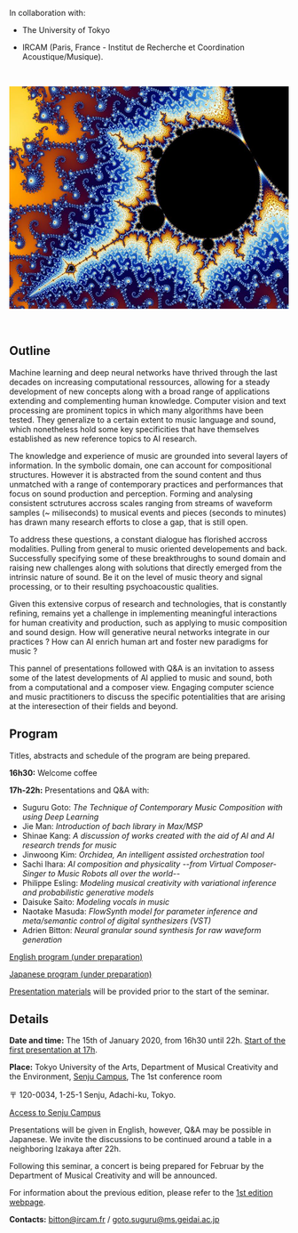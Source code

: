 In collaboration with:

* The University of Tokyo

* IRCAM (Paris, France - Institut de Recherche et Coordination Acoustique/Musique).

&nbsp;


<p align="center"> <img src="https://raw.githubusercontent.com/adrienchaton/seminar_geidai_AI_Music/master/misc/Mandelbrot.jpeg" width="533" height="400"> </p>

&nbsp;


## Outline

Machine learning and deep neural networks have thrived through the last decades on increasing computational ressources, allowing for a steady development of new concepts along with a broad range of applications extending and complementing human knowledge. Computer vision and text processing are prominent topics in which many algorithms have been tested. They generalize to a certain extent to music language and sound, which nonetheless hold some key specificities that have themselves established as new reference topics to AI research.

The knowledge and experience of music are grounded into several layers of information. In the symbolic domain, one can account for compositional structures. However it is abstracted from the sound content and thus unmatched with a range of contemporary practices and performances that focus on sound production and perception. Forming and analysing consistent sctrutures accross scales ranging from streams of waveform samples (~ miliseconds) to musical events and pieces (seconds to minutes) has drawn many research efforts to close a gap, that is still open.

To address these questions, a constant dialogue has florished accross modalities. Pulling from general to music oriented developements and back. Successfully specifying some of these breakthroughs to sound domain and raising new challenges along with solutions that directly emerged from the intrinsic nature of sound. Be it on the level of music theory and signal processing, or to their resulting psychoacoustic qualities.

Given this extensive corpus of research and technologies, that is constantly refining, remains yet a challenge in implementing meaningful interactions for human creativity and production, such as applying to music composition and sound design. How will generative neural networks integrate in our practices ? How can AI enrich human art and foster new paradigms for music ?

This pannel of presentations followed with Q&A is an invitation to assess some of the latest developments of AI applied to music and sound, both from a computational and a composer view. Engaging computer science and music practitioners to discuss the specific potentialities that are arising at the interesection of their fields and beyond.

## Program

Titles, abstracts and schedule of the program are being prepared.

**16h30:** Welcome coffee

**17h-22h:** Presentations and Q&A with:

* Suguru Goto: *The Technique of Contemporary Music Composition with using Deep Learning*
* Jie Man: *Introduction of bach library in Max/MSP*
* Shinae Kang: *A discussion of works created with the aid of AI and AI research trends for music*
* Jinwoong Kim: *Orchidea, An intelligent assisted orchestration tool*
* Sachi Ihara: *AI composition and physicality --from Virtual Composer-Singer to Music Robots all over the world--*
* Philippe Esling: *Modeling musical creativity with variational inference and probabilistic generative models*
* Daisuke Saito: *Modeling vocals in music*
* Naotake Masuda: *FlowSynth model for parameter inference and meta/semantic control of digital synthesizers (VST)*
* Adrien Bitton: *Neural granular sound synthesis for raw waveform generation*

[English program (under preparation)](https://drive.google.com/file/d/1ioBLOwZ5pccOKJCbBVE54J64o1aA2CiB/view?usp=sharing)

[Japanese program (under preparation)](https://drive.google.com/file/d/1N6GI9itQTu5kZH7UKyq5WbXBqB7xdd7l/view?usp=sharing)

[Presentation materials](https://github.com/adrienchaton/seminar_geidai_AI_Music/tree/master/documents) will be provided prior to the start of the seminar.

## Details

**Date and time:** The 15th of January 2020, from 16h30 until 22h. <ins>Start of the first presentation at 17h</ins>.

**Place:** Tokyo University of the Arts, Department of Musical Creativity and the Environment, <ins>Senju Campus</ins>, The 1st conference room

〒 120-0034, 1-25-1 Senju, Adachi-ku, Tokyo.

[Access to Senju Campus](https://www.geidai.ac.jp/english/access#SenjuCampus)

Presentations will be given in English, however, Q&A may be possible in Japanese. We invite the discussions to be continued around a table in a neighboring Izakaya after 22h.

Following this seminar, a concert is being prepared for Februar by the Department of Musical Creativity and will be announced.

For information about the previous edition, please refer to the [1st edition webpage](https://tcmml.github.io).

**Contacts:** bitton@ircam.fr / goto.suguru@ms.geidai.ac.jp


<!---
The program of this seminar is being prepared and will be announced in the beginning of December.

It is a collaboration between:

* Tokyo University of the Arts (Geidai)

* The University of Tokyo (Todai)

* IRCAM (Paris, France - Institut de Recherche et Coordination Acoustique/Musique)

contact: bitton@ircam.fr

For information about the previous edition, please refer to the [1st edition webpage](https://tcmml.github.io)
-->

<!---

![Image](https://raw.githubusercontent.com/adrienchaton/seminar_geidai_AI_Music/master/misc/xmm_featured.jpg)

## Welcome to GitHub Pages

You can use the [editor on GitHub](https://github.com/adrienchaton/seminar_geidai_AI_Music/edit/master/README.md) to maintain and preview the content for your website in Markdown files.

Whenever you commit to this repository, GitHub Pages will run [Jekyll](https://jekyllrb.com/) to rebuild the pages in your site, from the content in your Markdown files.

### Markdown

Markdown is a lightweight and easy-to-use syntax for styling your writing. It includes conventions for

```markdown
Syntax highlighted code block

# Header 1
## Header 2
### Header 3

- Bulleted
- List

1. Numbered
2. List

**Bold** and _Italic_ and `Code` text

[Link](url) and ![Image](src)
```

For more details see [GitHub Flavored Markdown](https://guides.github.com/features/mastering-markdown/).

### Jekyll Themes

Your Pages site will use the layout and styles from the Jekyll theme you have selected in your [repository settings](https://github.com/adrienchaton/seminar_geidai_AI_Music/settings). The name of this theme is saved in the Jekyll `_config.yml` configuration file.

### Support or Contact

Having trouble with Pages? Check out our [documentation](https://help.github.com/categories/github-pages-basics/) or [contact support](https://github.com/contact) and we’ll help you sort it out.

-->

